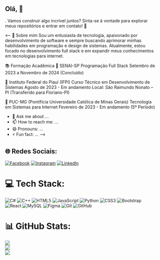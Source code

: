 ## Olá, 👋
. Vamos construir algo incrível juntos? Sinta-se à vontade para explorar meus repositórios e entrar em contato! 🚀 

<--
🚀 Sobre mim
Sou um entusiasta de tecnologia, apaixonado por desenvolvimento de software e sempre buscando aprimorar minhas habilidades em programação e design de sistemas. Atualmente, estou focado no desenvolvimento full stack e em expandir meus conhecimentos em tecnologias para internet.

📚 Formação Acadêmica
🔭 SENAI-SP
Programação Full Stack
Setembro de 2023 a Novembro de 2024 (Concluído)

🌱 Instituto Federal do Piauí (IFPI)
Curso Técnico em Desenvolvimento de Sistemas
Agosto de 2023 - Em andamento
Local: São Raimundo Nonato – PI (Transferido para Floriano-PI)

🤔 PUC-MG (Pontifícia Universidade Católica de Minas Gerais)
Tecnologia em Sistemas para Internet
Fevereiro de 2023 - Em andamento (5º Período)

- 💬 Ask me about ...
- 📫 How to reach me: ...
- 😄 Pronouns: ...
- ⚡ Fun fact: ...
-->

## 🌐 Redes Sociais:
[![Facebook](https://img.shields.io/badge/Facebook-%231877F2.svg?logo=Facebook&logoColor=white)](https://facebook.com/https://www.facebook.com/celsothe/) [![Instagram](https://img.shields.io/badge/Instagram-%23E4405F.svg?logo=Instagram&logoColor=white)](https://instagram.com/https://www.instagram.com/celso.the/) [![LinkedIn](https://img.shields.io/badge/LinkedIn-%230077B5.svg?logo=linkedin&logoColor=white)](https://linkedin.com/in/https://www.linkedin.com/in/celsonunessoares/) 

# 💻 Tech Stack:
![C#](https://img.shields.io/badge/c%23-%23239120.svg?style=flat&logo=csharp&logoColor=white) ![C++](https://img.shields.io/badge/c++-%2300599C.svg?style=flat&logo=c%2B%2B&logoColor=white) ![HTML5](https://img.shields.io/badge/html5-%23E34F26.svg?style=flat&logo=html5&logoColor=white) ![JavaScript](https://img.shields.io/badge/javascript-%23323330.svg?style=flat&logo=javascript&logoColor=%23F7DF1E) ![Python](https://img.shields.io/badge/python-3670A0?style=flat&logo=python&logoColor=ffdd54) ![CSS3](https://img.shields.io/badge/css3-%231572B6.svg?style=flat&logo=css3&logoColor=white) ![Bootstrap](https://img.shields.io/badge/bootstrap-%238511FA.svg?style=flat&logo=bootstrap&logoColor=white) ![React](https://img.shields.io/badge/react-%2320232a.svg?style=flat&logo=react&logoColor=%2361DAFB) ![MySQL](https://img.shields.io/badge/mysql-4479A1.svg?style=flat&logo=mysql&logoColor=white) ![Figma](https://img.shields.io/badge/figma-%23F24E1E.svg?style=flat&logo=figma&logoColor=white) ![Git](https://img.shields.io/badge/git-%23F05033.svg?style=flat&logo=git&logoColor=white) ![GitHub](https://img.shields.io/badge/github-%23121011.svg?style=flat&logo=github&logoColor=white)
# 📊 GitHub Stats:
![](https://github-readme-stats.vercel.app/api?username=celsonunessoares&theme=github_dark&hide_border=false&include_all_commits=false&count_private=false)<br/>
![](https://github-readme-streak-stats.herokuapp.com/?user=celsonunessoares&theme=github_dark&hide_border=false)<br/>
![](https://github-readme-stats.vercel.app/api/top-langs/?username=celsonunessoares&theme=github_dark&hide_border=false&include_all_commits=false&count_private=false&layout=compact)


<!-- Proudly created with GPRM ( https://gprm.itsvg.in ) -->
